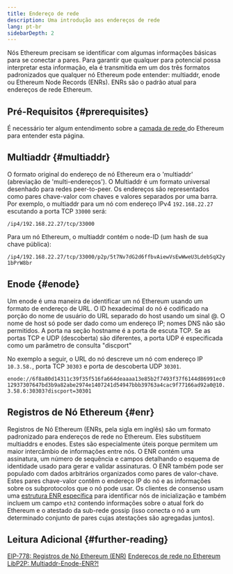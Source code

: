 ```yaml
---
title: Endereço de rede
description: Uma introdução aos endereços de rede
lang: pt-br
sidebarDepth: 2
---
```


Nós Ethereum precisam se identificar com algumas informações básicas para se conectar a pares. Para garantir que qualquer para potencial possa interpretar esta informação, ela é transmitida em um dos três formatos padronizados que qualquer nó Ethereum pode entender: multiaddr, enode ou Ethereum Node Records (ENRs). ENRs são o padrão atual para endereços de rede Ethereum.

## Pré-Requisitos {#prerequisites}

É necessário ter algum entendimento sobre a [camada de rede ](/developers/docs/networking-layer/)do Ethereum para entender esta página.

## Multiaddr {#multiaddr}

O formato original do endereço de nó Ethereum era o 'multiaddr' (abreviação de 'multi-endereços'). O Multiaddr é um formato universal desenhado para redes peer-to-peer. Os endereços são representados como pares chave-valor com chaves e valores separados por uma barra. Por exemplo, o multiaddr para um nó com endereço IPv4 `192.168.22.27` escutando a porta TCP `33000` será:

`/ip4/192.168.22.27/tcp/33000`

Para um nó Ethereum, o multiaddr contém o node-ID (um hash de sua chave pública):

`/ip4/192.168.22.27/tcp/33000/p2p/5t7Nv7dG2d6ffbvAiewVsEwWweU3LdebSqX2y1bPrW8br`

## Enode {#enode}

Um enode é uma maneira de identificar um nó Ethereum usando um formato de endereço de URL. O ID hexadecimal do nó é codificado na porção do nome de usuário do URL separado do host usando um sinal @. O nome de host só pode ser dado como um endereço IP; nomes DNS não são permitidos. A porta na seção hostname é a porta de escuta TCP. Se as portas TCP e UDP (descoberta) são diferentes, a porta UDP é especificada como um parâmetro de consulta "discport"

No exemplo a seguir, o URL do nó descreve um nó com endereço IP `10.3.58.`, porta TCP `30303` e porta de descoberta UDP `30301`.

`enode://6f8a80d14311c39f35f516fa664deaaaa13e85b2f7493f37f6144d86991ec012937307647bd3b9a82abe2974e1407241d54947bbb39763a4cac9f77166ad92a0@10.3.58.6:30303?discport=30301`

## Registros de Nó Ethereum {#enr}

Registros de Nó Ethereum (ENRs, pela sigla em inglês) são um formato padronizado para endereços de rede no Ethereum. Eles substituem multiaddrs e enodes. Estes são especialmente úteis porque permitem um maior intercâmbio de informações entre nós. O ENR contém uma assinatura, um número de sequência e campos detalhando o esquema de identidade usado para gerar e validar assinaturas. O ENR também pode ser populado com dados arbitrários organizados como pares de valor-chave. Estes pares chave-valor contêm o endereço IP do nó e as informações sobre os subprotocolos que o nó pode usar. Os clientes de consenso usam uma [estrutura ENR específica](https://github.com/ethereum/consensus-specs/blob/dev/specs/phase0/p2p-interface.md#enr-structure) para identificar nós de inicialização e também incluem um campo `eth2` contendo informações sobre o atual fork do Ethereum e o atestado da sub-rede gossip (isso conecta o nó a um determinado conjunto de pares cujas atestações são agregadas juntos).

## Leitura Adicional {#further-reading}

[EIP-778: Registros de Nó Ethereum (ENR)](https://eips.ethereum.org/EIPS/eip-778) [Endereços de rede no Ethereum](https://dean.eigenmann.me/blog/2020/01/21/network-addresses-in-ethereum/) [LibP2P: Multiaddr-Enode-ENR?!](https://consensys.net/diligence/blog/2020/09/libp2p-multiaddr-enode-enr/)
